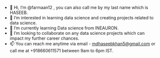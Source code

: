 - 👋 Hi, I’m @farmaan12 , you can also call me by my last name which is HASEEB.
- 👀 I’m interested in learning data science and creating projects related to data science.
- 🌱 I’m currently learning Data science from INEAURON.
- 💞️ I’m looking to collaborate on any data science projects which can impact my further career chances.
- 📫 You can reach me anytime via email - mdhaseebkhan5@gmail.com or call me at +918660611571 between 9am to 6pm IST.

<!---
farmaan12/farmaan12 is a ✨ special ✨ repository because its `README.md` (this file) appears on your GitHub profile.
You can click the Preview link to take a look at your changes.
--->
